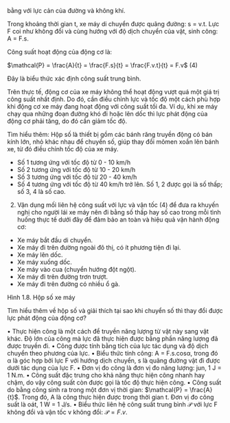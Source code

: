 bằng với lực cản của đường và không khí.

Trong khoảng thời gian t, xe máy di chuyển được quãng đường: s = v.t. Lực F coi như không đổi và cùng hướng với độ dịch chuyển của vật, sinh công: A = F.s.

Công suất hoạt động của động cơ là:

$\mathcal{P} = \frac{A}{t} = \frac{F.s}{t} = \frac{F.v.t}{t} = F.v$ (4)

Đây là biểu thức xác định công suất trung bình.

Trên thực tế, động cơ của xe máy không thể hoạt động vượt quá một giá trị công suất nhất định. Do đó, cần điều chỉnh lực và tốc độ một cách phù hợp khi động cơ xe máy đang hoạt động với công suất tối đa. Ví dụ, khi xe máy chạy qua những đoạn đường khó đi hoặc lên dốc thì lực phát động của động cơ phải tăng, do đó cần giảm tốc độ.

Tìm hiểu thêm:
Hộp số là thiết bị gồm các bánh răng truyền động có bán kính lớn, nhỏ khác nhau để chuyển số, giúp thay đổi mômen xoắn lên bánh xe, từ đó điều chỉnh tốc độ của xe máy.
- Số 1 tương ứng với tốc độ từ 0 - 10 km/h
- Số 2 tương ứng với tốc độ từ 10 - 20 km/h
- Số 3 tương ứng với tốc độ từ 20 - 40 km/h
- Số 4 tương ứng với tốc độ từ 40 km/h trở lên.
Số 1, 2 được gọi là số thấp; số 3, 4 là số cao.

2. Vận dụng mối liên hệ công suất với lực và vận tốc (4) để đưa ra khuyến nghị cho người lái xe máy nên đi bằng số thấp hay số cao trong mỗi tình huống thực tế dưới đây để đảm bảo an toàn và hiệu quả vận hành động cơ:
- Xe máy bắt đầu di chuyển.
- Xe máy đi trên đường ngoài đô thị, có ít phương tiện đi lại.
- Xe máy lên dốc.
- Xe máy xuống dốc.
- Xe máy vào cua (chuyển hướng đột ngột).
- Xe máy đi trên đường trơn trượt.
- Xe máy đi trên đường có nhiều ổ gà.

Hình 1.8. Hộp số xe máy

Tìm hiểu thêm về hộp số và giải thích tại sao khi chuyển số thì thay đổi được lực phát động của động cơ?

• Thực hiện công là một cách để truyền năng lượng từ vật này sang vật khác. Độ lớn của công mà lực đã thực hiện được bằng phần năng lượng đã được truyền đi.
• Công được tính bằng tích của lực tác dụng và độ dịch chuyển theo phương của lực.
• Biểu thức tính công: A = F.s.cosα, trong đó α là góc hợp bởi lực F với hướng dịch chuyển, s là quãng đường vật đi được dưới tác dụng của lực F.
• Đơn vị đo công là đơn vị đo năng lượng: jun, 1 J = 1 N.m.
• Công suất đặc trưng cho khả năng thực hiện công nhanh hay chậm, do vậy công suất còn được gọi là tốc độ thực hiện công.
• Công suất do bằng công sinh ra trong một đơn vị thời gian: $\mathcal{P} = \frac{A}{t}$. Trong đó, A là công thực hiện được trong thời gian t. Đơn vị đo công suất là oát, 1 W = 1 J/s.
• Biểu thức liên hệ công suất trung bình $\mathcal{P}$ với lực F không đổi và vận tốc v không đổi: $\mathcal{P} = F.v$.